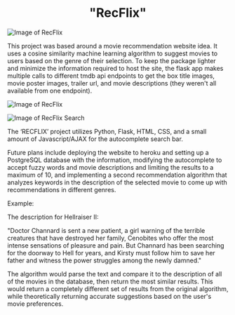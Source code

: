 <center> <h1>"RecFlix"</h1> </center>

![Image of RecFlix](https://i.imgur.com/UgAF0em.jpg)

This project was based around a movie recommendation website idea. It uses a cosine similarity machine learning algorithm to suggest movies to users based on the genre of their selection. To keep the package lighter and minimize the information required to host the site, the flask app makes multiple calls to different tmdb api endpoints to get the box title images, movie poster images, trailer url, and movie descriptions (they weren't all available from one endpoint).

![Image of RecFlix](https://i.imgur.com/ZkByD99.jpg)

![Image of RecFlix Search](https://i.imgur.com/Ykah7qM.jpg)


The ‘RECFLIX’ project utilizes Python, Flask, HTML, CSS, and a small amount of Javascript/AJAX for the autocomplete search bar.

Future plans include deploying the website to heroku and setting up a PostgreSQL database with the information, modifying the autocomplete to accept fuzzy words and movie descriptions and limiting the results to a maximum of 10, and implementing a second recommendation algorithm that analyzes keywords in the description of the selected movie to come up with recommendations in different genres. 

Example:

The description for Hellraiser II:

"Doctor Channard is sent a new patient, a girl warning of the terrible creatures that have destroyed her family, Cenobites who offer the most intense sensations of pleasure and pain. But Channard has been searching for the doorway to Hell for years, and Kirsty must follow him to save her father and witness the power struggles among the newly damned."

The algorithm would parse the text and compare it to the description of all of the movies in the database, then return the most similar results. This would return a completely different set of results from the original algorithm, while theoretically returning accurate suggestions based on the user's movie preferences.
